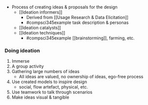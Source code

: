 - Process of creating ideas & proposals for the design
	- [[Ideation informers]]
		- Derived from [[Usage Research & Data Elicitation]]
		- #compsci345example task description & personas
	- [[Ideation catalysts]]
	- [[Ideation techniques]]
		- #compsci345example [[brainstorming]], farming, etc.

### Doing ideation
1. Immerse
2. A group activity
3. Gathering large numbers of ideas
	 - All ideas are valued, no ownership of ideas, ego-free process
4. Use created models to inspire design
	- social, flow artefact, physical, etc.
5. Use teamwork to talk through scenarios
6. Make ideas visual & tangible